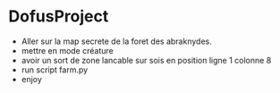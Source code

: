 # DofusProject

- Aller sur la map secrete de la foret des abraknydes.
- mettre en mode créature
- avoir un sort de zone lancable sur sois en position ligne 1 colonne 8
- run script farm.py
- enjoy
